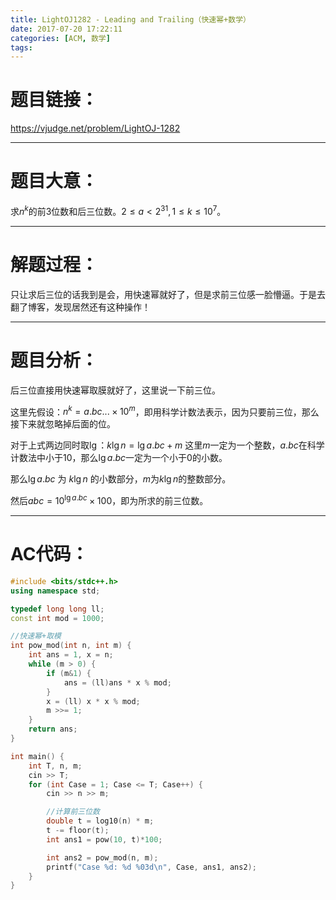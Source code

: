 ```yaml
---
title: LightOJ1282 - Leading and Trailing（快速幂+数学）
date: 2017-07-20 17:22:11
categories: [ACM, 数学]
tags:
---
```

# 题目链接：
https://vjudge.net/problem/LightOJ-1282

----------------------
# 题目大意：
求$n^k$的前3位数和后三位数。$2\le a<2^{31} , 1\le k \le 10^7$。

--------------------------
# 解题过程：

只让求后三位的话我到是会，用快速幂就好了，但是求前三位感一脸懵逼。于是去翻了博客，发现居然还有这种操作！

--------------------------------
# 题目分析：
后三位直接用快速幂取膜就好了，这里说一下前三位。

这里先假设：$n^k = a.bc...\times 10^m$，即用科学计数法表示，因为只要前三位，那么接下来就忽略掉后面的位。

对于上式两边同时取$\lg$：$k\lg n = \lg a.bc + m$
这里$m$一定为一个整数，$a.bc$在科学计数法中小于10，那么$\lg a.bc$一定为一个小于$0$的小数。

那么$\lg a.bc$ 为 $k\lg n$ 的小数部分，$m$为$k\lg n$的整数部分。

然后$abc = 10^{\lg a.bc} \times 100$，即为所求的前三位数。

------------------------
# AC代码：
```cpp
#include <bits/stdc++.h>
using namespace std;

typedef long long ll;
const int mod = 1000;

//快速幂+取模
int pow_mod(int n, int m) {
    int ans = 1, x = n;
    while (m > 0) {
        if (m&1) {
            ans = (ll)ans * x % mod;
        }
        x = (ll) x * x % mod;
        m >>= 1;
    }
    return ans;
}

int main() {
    int T, n, m;
    cin >> T;
    for (int Case = 1; Case <= T; Case++) {
        cin >> n >> m;

        //计算前三位数
        double t = log10(n) * m;
        t -= floor(t);
        int ans1 = pow(10, t)*100;

        int ans2 = pow_mod(n, m);
        printf("Case %d: %d %03d\n", Case, ans1, ans2);
    }
}
```
